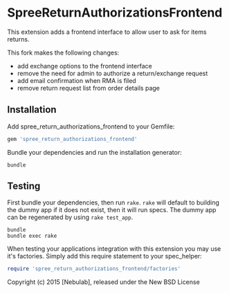 SpreeReturnAuthorizationsFrontend
=================================

This extension adds a frontend interface to allow user to ask for items returns.

This fork makes the following changes:
- add exchange options to the frontend interface
- remove the need for admin to authorize a return/exchange request
- add email confirmation when RMA is filed
- remove return request list from order details page

Installation
------------

Add spree_return_authorizations_frontend to your Gemfile:

```ruby
gem 'spree_return_authorizations_frontend'
```

Bundle your dependencies and run the installation generator:

```shell
bundle
```

Testing
-------

First bundle your dependencies, then run `rake`. `rake` will default to building the dummy app if it does not exist, then it will run specs. The dummy app can be regenerated by using `rake test_app`.

```shell
bundle
bundle exec rake
```

When testing your applications integration with this extension you may use it's factories.
Simply add this require statement to your spec_helper:

```ruby
require 'spree_return_authorizations_frontend/factories'
```

Copyright (c) 2015 [Nebulab], released under the New BSD License
